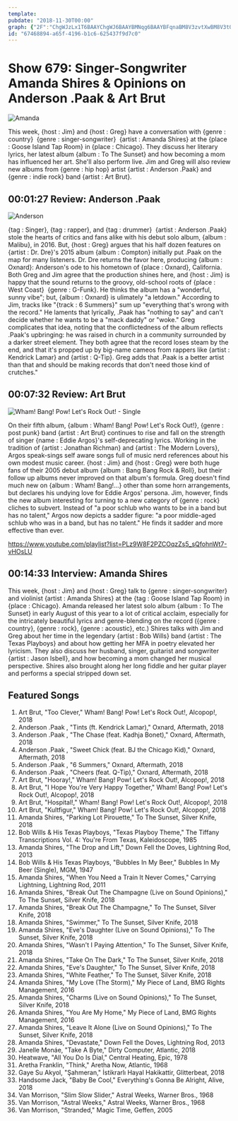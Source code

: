 ```yaml
---
template: 
pubdate: "2018-11-30T00:00"
graph: {"2F":"ChgWJzLx1T6BAAYChgWJ6BAAYBMNqg6BAAYBFqnaBM8V3zvtXwBM8V3tQ88q","CK":"LeZlZbXCKiDUnaKbXCKi3y90JbXCKi","O9":"aYbYDn7q2k7q8hCaYbYDBMlTxaYbYDBHMInaYbYDFyqNsaYbYD9u6IKaYbYDFyqNsUaMIz"}
id: "67468894-a65f-4196-b1c6-625437f9d7c0"
---
```






# Show 679: Singer-Songwriter Amanda Shires & Opinions on Anderson .Paak & Art Brut

![Amanda](https://static.soundopinions.org/images/2018/amanda_shires.jpg)

This week, {host : Jim} and {host : Greg} have a conversation with {genre : country}  {genre : singer-songwriter}  {artist : Amanda Shires} at the {place : Goose Island Tap Room} in {place : Chicago}. They discuss her literary lyrics, her latest album {album : To The Sunset} and how becoming a mom has influenced her art. She'll also perform live. Jim and Greg will also review new albums from {genre : hip hop} artist {artist : Anderson .Paak} and {genre : indie rock} band {artist : Art Brut}.



## 00:01:27 Review: Anderson .Paak

![Anderson](https://static.soundopinions.org/assets/679/2F0.jpg)

{tag : Singer}, {tag : rapper}, and {tag : drummer}  {artist : Anderson .Paak} stole the hearts of critics and fans alike with his debut solo album, {album : Malibu}, in 2016. But, {host : Greg} argues that his half dozen features on {artist : Dr. Dre}'s 2015 album {album : Compton} initially put .Paak on the map for many listeners. Dr. Dre returns the favor here, producing {album : Oxnard}: Anderson's ode to his hometown of {place : Oxnard}, California. Both Greg and Jim agree that the production shines here, and {host : Jim} is happy that the sound returns to the groovy, old-school roots of {place : West Coast}  {genre : G-Funk}. He thinks the album has a "wonderful, sunny vibe"; but, {album : Oxnard} is ulimately "a letdown." According to Jim, tracks like "{track : 6 Summers}" sum up "everything that's wrong with the record." He laments that lyrically, .Paak has "nothing to say" and can't decide whether he wants to be a "mack daddy" or "woke." Greg complicates that idea, noting that the conflictedness of the album reflects .Paak's upbringing: he was raised in church in a community surrounded by a darker street element. They both agree that the record loses steam by the end, and that it's propped up by big-name cameos from rappers like {artist : Kendrick Lamar} and {artist : Q-Tip}. Greg adds that .Paak is a better artist than that and should be making records that don't need those kind of crutches."



## 00:07:32 Review: Art Brut

![Wham! Bang! Pow! Let's Rock Out! - Single](https://static.soundopinions.org/assets/679/CK0.jpg)

On their fifth album, {album : Wham! Bang! Pow! Let's Rock Out!}, {genre : post punk} band {artist : Art Brut} continues to rise and fall on the strength of singer {name : Eddie Argos}'s self-deprecating lyrics. Working in the tradition of {artist : Jonathan Richman} and {artist : The Modern Lovers}, Argos speak-sings self aware songs full of music nerd references about his own modest music career. {host : Jim} and {host : Greg} were both huge fans of their 2005 debut album {album : Bang Bang Rock & Roll}, but their follow up albums never improved on that album's formula. Greg doesn't find much new on {album : Wham! Bang!...} other than some horn arrangements, but declares his undying love for Eddie Argos' persona. Jim, however, finds the new album interesting for turning to a new category of {genre : rock} cliches to subvert. Instead of "a poor schlub who wants to be in a band but has no talent," Argos now depicts a sadder figure: "a poor middle-aged schlub who was in a band, but has no talent." He finds it sadder and more effective than ever.

https://www.youtube.com/playlist?list=PLz9W8F2PZCOqzZs5_sQfohnWt7-vHOsLU



## 00:14:33 Interview: Amanda Shires

This week, {host : Jim} and {host : Greg} talk to {genre : singer-songwriter} and violinist {artist : Amanda Shires} at the {tag : Goose Island Tap Room} in {place : Chicago}. Amanda released her latest solo album {album : To The Sunset} in early August of this year to a lot of critical acclaim, especially for the intricately beautiful lyrics and genre-blending on the record ({genre : country}, {genre : rock}, {genre : acoustic}, etc.) Shires talks with Jim and Greg about her time in the legendary {artist : Bob Wills} band {artist : The Texas Playboys} and about how getting her MFA in poetry elevated her lyricism. They also discuss her husband, singer, guitarist and songwriter {artist : Jason Isbell}, and how becoming a mom changed her musical perspective. Shires also brought along her long fiddle and her guitar player and performs a special stripped down set.



## Featured Songs

1. Art Brut, "Too Clever," Wham! Bang! Pow! Let's Rock Out!, Alcopop!, 2018
2. Anderson .Paak , "Tints (ft. Kendrick Lamar)," Oxnard, Aftermath, 2018
3. Anderson .Paak , "The Chase (feat. Kadhja Bonet)," Oxnard, Aftermath, 2018
4. Anderson .Paak , "Sweet Chick (feat. BJ the Chicago Kid)," Oxnard, Aftermath, 2018
5. Anderson .Paak , "6 Summers," Oxnard, Aftermath, 2018
6. Anderson .Paak , "Cheers (feat. Q-Tip)," Oxnard, Aftermath, 2018
7. Art Brut, "Hooray!," Wham! Bang! Pow! Let's Rock Out!, Alcopop!, 2018
8. Art Brut, "I Hope You're Very Happy Together," Wham! Bang! Pow! Let's Rock Out!, Alcopop!, 2018
9. Art Brut, "Hospital!," Wham! Bang! Pow! Let's Rock Out!, Alcopop!, 2018
10. Art Brut, "Kultfigur," Wham! Bang! Pow! Let's Rock Out!, Alcopop!, 2018
11. Amanda Shires, "Parking Lot Pirouette," To The Sunset, Silver Knife, 2018
12. Bob Wills & His Texas Playboys, "Texas Playboy Theme," The Tiffany Transcriptions Vol. 4: You're From Texas, Kaleidoscope, 1985
13. Amanda Shires, "The Drop and Lift," Down Fell the Doves, Lightning Rod, 2013
14. Bob Wills & His Texas Playboys, "Bubbles In My Beer," Bubbles In My Beer (Single), MGM, 1947
15. Amanda Shires, "When You Need a Train It Never Comes," Carrying Lightning, Lightning Rod, 2011
16. Amanda Shires, "Break Out The Champagne (Live on Sound Opinions)," To The Sunset, Silver Knife, 2018
17. Amanda Shires, "Break Out The Champagne," To The Sunset, Silver Knife, 2018
18. Amanda Shires, "Swimmer," To The Sunset, Silver Knife, 2018
19. Amanda Shires, "Eve's Daughter (Live on Sound Opinions)," To The Sunset, Silver Knife, 2018
20. Amanda Shires, "Wasn't I Paying Attention," To The Sunset, Silver Knife, 2018
21. Amanda Shires, "Take On The Dark," To The Sunset, Silver Knife, 2018
22. Amanda Shires, "Eve's Daughter," To The Sunset, Silver Knife, 2018
23. Amanda Shires, "White Feather," To The Sunset, Silver Knife, 2018
24. Amanda Shires, "My Love (The Storm)," My Piece of Land, BMG Rights Management, 2016
25. Amanda Shires, "Charms (Live on Sound Opinions)," To The Sunset, Silver Knife, 2018
26. Amanda Shires, "You Are My Home," My Piece of Land, BMG Rights Management, 2016
27. Amanda Shires, "Leave It Alone (Live on Sound Opinions)," To The Sunset, Silver Knife, 2018
28. Amanda Shires, "Devastate," Down Fell the Doves, Lightning Rod, 2013
29. Janelle Monáe, "Take A Byte," Dirty Computer, Atlantic, 2018
30. Heatwave, "All You Do Is Dial," Central Heating, Epic, 1978
31. Aretha Franklin, "Think," Aretha Now, Atlantic, 1968
32. Gaye Su Akyol, "Şahmeran," İstikrarlı Hayal Hakikattir, Glitterbeat, 2018
33. Handsome Jack, "Baby Be Cool," Everything's Gonna Be Alright, Alive, 2018
34. Van Morrison, "Slim Slow Slider," Astral Weeks, Warner Bros., 1968
35. Van Morrison, "Astral Weeks," Astral Weeks, Warner Bros., 1968
36. Van Morrison, "Stranded," Magic Time, Geffen, 2005